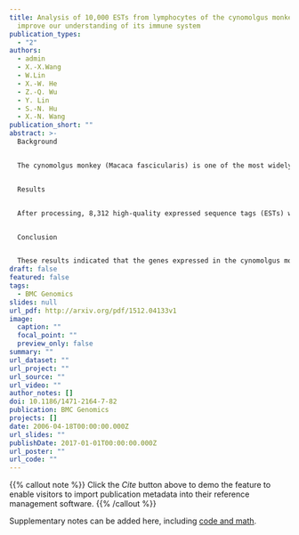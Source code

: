 ```yaml
---
title: Analysis of 10,000 ESTs from lymphocytes of the cynomolgus monkey to
  improve our understanding of its immune system
publication_types:
  - "2"
authors:
  - admin
  - X.-X.Wang
  - W.Lin
  - X.-W. He
  - Z.-Q. Wu
  - Y. Lin
  - S.-N. Hu
  - X.-N. Wang
publication_short: ""
abstract: >-
  Background


  The cynomolgus monkey (Macaca fascicularis) is one of the most widely used surrogate animal models for an increasing number of human diseases and vaccines, especially immune-system-related ones. Towards a better understanding of the gene expression background upon its immunogenetics, we constructed a cDNA library from Epstein-Barr virus (EBV)-transformed B lymphocytes of a cynomolgus monkey and sequenced 10,000 randomly picked clones.


  Results


  After processing, 8,312 high-quality expressed sequence tags (ESTs) were generated and assembled into 3,728 unigenes. Annotations of these uniquely expressed transcripts demonstrated that out of the 2,524 open reading frame (ORF) positive unigenes (mitochondrial and ribosomal sequences were not included), 98.8% shared significant similarities (E-value less than 1e-10) with the NCBI nucleotide (nt) database, while only 67.7% (E-value less than 1e-5) did so with the NCBI non-redundant protein (nr) database. Further analysis revealed that 90.0% of the unigenes that shared no similarities to the nr database could be assigned to human chromosomes, in which 75 did not match significantly to any cynomolgus monkey and human ESTs. The mapping regions to known human genes on the human genome were described in detail. The protein family and domain analysis revealed that the first, second and fourth of the most abundantly expressed protein families were all assigned to immunoglobulin and major histocompatibility complex (MHC)-related proteins. The expression profiles of these genes were compared with that of homologous genes in human blood, lymph nodes and a RAMOS cell line, which demonstrated expression changes after transformation with EBV. The degree of sequence similarity of the MHC class I and II genes to the human reference sequences was evaluated. The results indicated that class I molecules showed weak amino acid identities (<90%), while class II showed slightly higher ones.


  Conclusion


  These results indicated that the genes expressed in the cynomolgus monkey could be used to identify novel protein-coding genes and revise those incomplete or incorrect annotations in the human genome by comparative methods, since the old world monkeys and humans share high similarities at the molecular level, especially within coding regions. The identification of multiple genes involved in the immune response, their sequence variations to the human homologues, and their responses to EBV infection could provide useful information to improve our understanding of the cynomolgus monkey immune system.
draft: false
featured: false
tags:
  - BMC Genomics
slides: null
url_pdf: http://arxiv.org/pdf/1512.04133v1
image:
  caption: ""
  focal_point: ""
  preview_only: false
summary: ""
url_dataset: ""
url_project: ""
url_source: ""
url_video: ""
author_notes: []
doi: 10.1186/1471-2164-7-82
publication: BMC Genomics
projects: []
date: 2006-04-18T00:00:00.000Z
url_slides: ""
publishDate: 2017-01-01T00:00:00.000Z
url_poster: ""
url_code: ""
---
```


{{% callout note %}}
Click the *Cite* button above to demo the feature to enable visitors to import publication metadata into their reference management software.
{{% /callout %}}

Supplementary notes can be added here, including [code and math](https://bmcgenomics.biomedcentral.com/articles/10.1186/1471-2164-7-82#Sec19).
